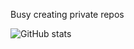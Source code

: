 Busy creating private repos

![GitHub stats](https://github-readme-stats.vercel.app/api?username=Nvim&show_icons=true&theme=dark)
